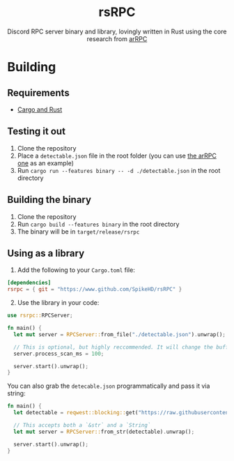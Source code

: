 <div align=center>
  <h1>rsRPC</h1>

  <p>Discord RPC server binary and library, lovingly written in Rust using the core research from <a href="https://github.com/OpenAsar/arRPC">arRPC</a></p>
</div>

# Building

## Requirements

- [Cargo and Rust](https://www.rust-lang.org/)

## Testing it out

1. Clone the repository
2. Place a `detectable.json` file in the root folder (you can use [the arRPC one](https://raw.githubusercontent.com/OpenAsar/arrpc/main/src/process/detectable.json) as an example)
3. Run `cargo run --features binary -- -d ./detectable.json` in the root directory

## Building the binary

1. Clone the repository
2. Run `cargo build --features binary` in the root directory
3. The binary will be in `target/release/rsrpc`

## Using as a library

1. Add the following to your `Cargo.toml` file:

```toml
[dependencies]
rsrpc = { git = "https://www.github.com/SpikeHD/rsRPC" }
```

2. Use the library in your code:

```rust
use rsrpc::RPCServer;

fn main() {
  let mut server = RPCServer::from_file("./detectable.json").unwrap();

  // This is optional, but highly reccommended. It will change the buffer time in between each process in the process can, which is trigger once every 5 seconds.
  server.process_scan_ms = 100;

  server.start().unwrap();
}
```

You can also grab the `detecable.json` programmatically and pass it via string:
```rust
fn main() {
  let detectable = reqwest::blocking::get("https://raw.githubusercontent.com/OpenAsar/arrpc/main/src/process/detectable.json").unwrap().text().unwrap();

  // This accepts both a `&str` and a `String`
  let mut server = RPCServer::from_str(detectable).unwrap();

  server.start().unwrap();
}
```